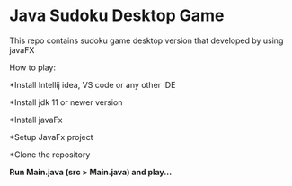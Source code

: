 # Java Sudoku Desktop Game

This repo contains sudoku game desktop version that developed by using javaFX

How to play:

*Install Intellij idea, VS code or any other IDE

*Install jdk 11 or newer version

*Install javaFx

*Setup JavaFx project

*Clone the repository 

<strong>Run Main.java (src > Main.java) and play...</strong>
